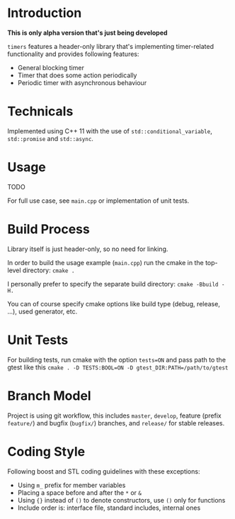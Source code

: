 # Introduction
**This is only alpha version that's just being developed**

`timers` features a header-only library that's implementing timer-related functionality and provides following features:
* General blocking timer
* Timer that does some action periodically
* Periodic timer with asynchronous behaviour

# Technicals
Implemented using C++ 11 with the use of `std::conditional_variable`, `std::promise` and `std::async`.

# Usage
TODO

For full use case, see `main.cpp` or implementation of unit tests.

# Build Process
Library itself is just header-only, so no need for linking.

In order to build the usage example (`main.cpp`) run the cmake in the top-level directory: `cmake .`

I personally prefer to specify the separate build directory: `cmake -Bbuild -H.`

You can of course specify cmake options like build type (debug, release, ...), used generator, etc.

# Unit Tests
For building tests, run cmake with the option `tests=ON` and pass path to the gtest like this
`cmake . -D TESTS:BOOL=ON -D gtest_DIR:PATH=/path/to/gtest`

# Branch Model
Project is using git workflow, this includes `master`, `develop`, feature (prefix `feature/`) and bugfix (`bugfix/`) branches, and `release/` for stable releases. 

# Coding Style
Following boost and STL coding guidelines with these exceptions:
* Using `m_` prefix for member variables
* Placing a space before and after the `*` or `&`
* Using `{}` instead of `()` to denote constructors, use `()` only for functions
* Include order is: interface file, standard includes, internal ones
